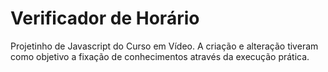 # Verificador de Horário
Projetinho de Javascript do Curso em Vídeo. A criação e alteração tiveram como objetivo a fixação de conhecimentos através da execução prática.
